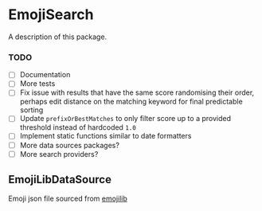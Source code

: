 # EmojiSearch

A description of this package.

### TODO

- [ ] Documentation
- [ ] More tests
- [ ] Fix issue with results that have the same score randomising their order, perhaps edit distance on the matching keyword for final predictable sorting
- [ ] Update `prefixOrBestMatches` to only filter score up to a provided threshold instead of hardcoded `1.0`
- [ ] Implement static functions similar to date formatters
- [ ] More data sources packages?
- [ ] More search providers?

## EmojiLibDataSource

Emoji json file sourced from [emojilib](https://github.com/muan/emojilib/blob/242fe68be86ed6536843b83f7e32f376468b38fb/emojis.json)
